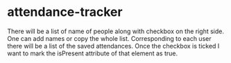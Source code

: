 # attendance-tracker
There will be a list of name of people along with checkbox on the right side.
One can add names or copy the whole list.
Corresponding to each user there will be a list of the saved attendances.
Once the checkbox is ticked I want to mark the isPresent attribute of that element as true.
